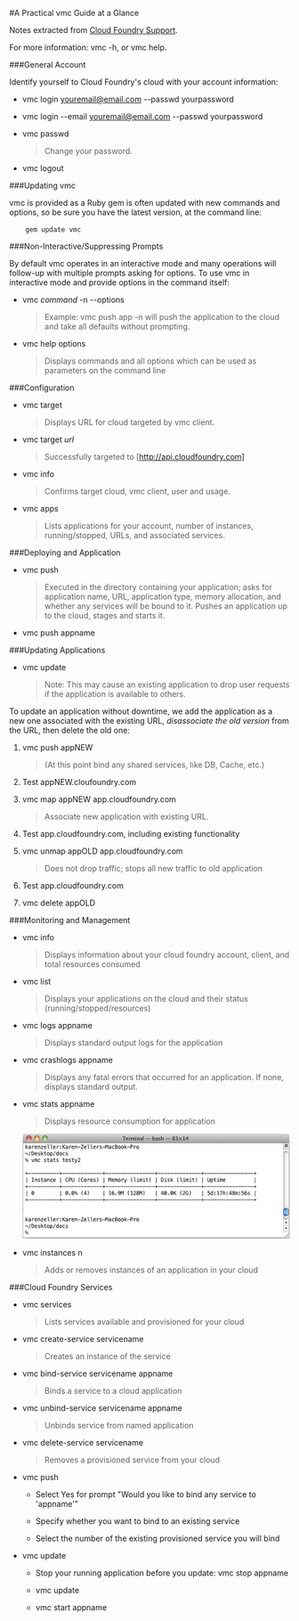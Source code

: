 #A Practical vmc Guide at a Glance

Notes extracted from [Cloud Foundry Support](http://support.cloudfoundry.com/).

For more information: vmc -h, or vmc help.

###General Account

Identify yourself to Cloud Foundry's cloud with your account information:

+	vmc login youremail@email.com --passwd yourpassword
+	vmc login --email youremail@email.com --passwd yourpassword
+	vmc passwd
	
	>Change your password.
	
+	vmc logout

###Updating vmc

vmc is provided as a Ruby gem is often updated with new commands and options, so be sure you have the latest version, at the command line:

		gem update vmc

###Non-Interactive/Suppressing Prompts

By default vmc operates in an interactive mode and many operations will follow-up with multiple prompts asking for options. To use vmc in interactive mode and provide options in the command itself:

+	vmc *command* -n --options

	>Example: vmc push app -n will push the application to the cloud and take all defaults without prompting.
	
+ 	vmc help options

	>Displays commands and all options which can be used as parameters on the command line
	
###Configuration

+	vmc target

	>Displays URL for cloud targeted by vmc client.

+	vmc target *url*

	>Successfully targeted to [http://api.cloudfoundry.com]

+	vmc info

	>Confirms target cloud, vmc client, user and usage.
	
+	vmc apps
	
	>Lists applications for your account, number of instances, running/stopped, URLs, and associated services.

###Deploying and Application

+	vmc push 

	>Executed in the directory containing your application; asks for application name, URL, application type, memory allocation, and whether any services will be bound to it. Pushes an application up to the cloud, stages and starts it.

+	vmc push appname 
	
###Updating Applications

+	vmc update

	>Note: This may cause an existing application to drop user requests if the application is available to others.

To update an application without downtime, we add the application as a new one associated with the existing URL, *disassociate the old version* from the URL, then delete the old one:

1.	vmc push appNEW 

	>(At this point bind any shared services, like DB, Cache, etc.)

2.	Test appNEW.cloufoundry.com

3.	vmc map appNEW app.cloudfoundry.com
	
	>Associate new application with existing URL.

4.	Test app.cloudfoundry.com, including existing functionality

5.	vmc unmap appOLD app.cloudfoundry.com 
	
	>Does not drop traffic; stops all new traffic to old application

6.	Test app.cloudfoundry.com

7.	vmc delete appOLD

###Monitoring and Management

+	vmc info

	>Displays information about your cloud foundry account, client, and total resources consumed

+	vmc list
	
	>Displays your applications on the cloud and their status (running/stopped/resources)

+	vmc logs appname
	
	>Displays standard output logs for the application
	
+	vmc crashlogs appname

	>Displays any fatal errors that occurred for an application. If none, displays standard output.
	
+	vmc stats appname

	>Displays resource consumption for application
	
	![vmc stats](assets/images/screenshots/vmc_stats.jpg "vmc stats")
	
+	vmc instances n

	>Adds or removes instances of an application in your cloud
	
###Cloud Foundry Services

+	vmc services

	>Lists services available and provisioned for your cloud
	
+	vmc create-service servicename

	>Creates an instance of the service
	
+	vmc bind-service servicename appname

	>Binds a service to a cloud application
	
+	vmc unbind-service servicename appname

	>Unbinds service from named application
	
+	vmc delete-service servicename

	>Removes a provisioned service from your cloud
	
+ 	vmc push

	+	Select Yes for prompt "Would you like to bind any service to 'appname'"
	
	+	Specify whether you want to bind to an existing service
	
	+	Select the number of the existing provisioned service you will bind
	
+	vmc update

	+	Stop your running application before you update: vmc stop appname
	
	+	vmc update
	
	+	vmc start appname

